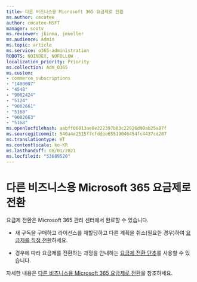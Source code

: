 ```yaml
---
title: 다른 비즈니스용 Microsoft 365 요금제로 전환
ms.author: cmcatee
author: cmcatee-MSFT
manager: scotv
ms.reviewer: jkinma, jmueller
ms.audience: Admin
ms.topic: article
ms.service: o365-administration
ROBOTS: NOINDEX, NOFOLLOW
localization_priority: Priority
ms.collection: Adm_O365
ms.custom:
- commerce_subscriptions
- "1400007"
- "4548"
- "9002424"
- "5124"
- "9002661"
- "5160"
- "9002663"
- "5168"
ms.openlocfilehash: aabff06013ae8e222397b83c22926d90ab25a87f
ms.sourcegitcommit: 540a4e2515f7cfddee65519046454fc4437cd287
ms.translationtype: HT
ms.contentlocale: ko-KR
ms.lasthandoff: 08/01/2021
ms.locfileid: "53689520"
---
```

# <a name="switch-to-a-different-microsoft-365-for-business-plan"></a>다른 비즈니스용 Microsoft 365 요금제로 전환

요금제 전환은 Microsoft 365 관리 센터에서 완료할 수 있습니다.

- 새 구독을 구매하고 라이선스를 재할당하고 다른 계획을 취소(필요한 경우)하여 [요금제를 직접 전환](https://docs.microsoft.com/microsoft-365/commerce/subscriptions/switch-plans-manually)하세요.

- 경우에 따라 요금제를 전환하는 과정을 안내하는 [요금제 전환 단추](https://docs.microsoft.com/microsoft-365/commerce/subscriptions/switch-to-a-different-plan#use-the-switch-plans-button)를 사용할 수 있습니다.

자세한 내용은 [다른 비즈니스용 Microsoft 365 요금제로 전환](https://docs.microsoft.com/microsoft-365/commerce/subscriptions/switch-to-a-different-plan)을 참조하세요.
